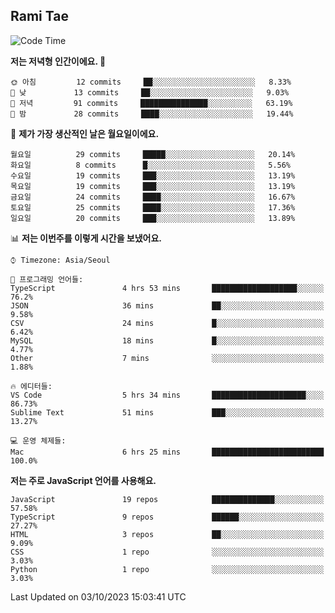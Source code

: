 ## Rami Tae

<!--START_SECTION:waka-->
![Code Time](http://img.shields.io/badge/Code%20Time-1%2C072%20hrs%2011%20mins-blue)

**저는 저녁형 인간이에요. 🦉** 

```text
🌞 아침         12 commits     ██░░░░░░░░░░░░░░░░░░░░░░░   8.33% 
🌆 낮　         13 commits     ██░░░░░░░░░░░░░░░░░░░░░░░   9.03% 
🌃 저녁         91 commits     ███████████████░░░░░░░░░░   63.19% 
🌙 밤　         28 commits     ████░░░░░░░░░░░░░░░░░░░░░   19.44%

```
📅 **제가 가장 생산적인 날은 월요일이에요.** 

```text
월요일          29 commits     █████░░░░░░░░░░░░░░░░░░░░   20.14% 
화요일          8 commits      █░░░░░░░░░░░░░░░░░░░░░░░░   5.56% 
수요일          19 commits     ███░░░░░░░░░░░░░░░░░░░░░░   13.19% 
목요일          19 commits     ███░░░░░░░░░░░░░░░░░░░░░░   13.19% 
금요일          24 commits     ████░░░░░░░░░░░░░░░░░░░░░   16.67% 
토요일          25 commits     ████░░░░░░░░░░░░░░░░░░░░░   17.36% 
일요일          20 commits     ███░░░░░░░░░░░░░░░░░░░░░░   13.89%

```


📊 **저는 이번주를 이렇게 시간을 보냈어요.** 

```text
⌚︎ Timezone: Asia/Seoul

💬 프로그래밍 언어들: 
TypeScript               4 hrs 53 mins       ███████████████████░░░░░░   76.2% 
JSON                     36 mins             ██░░░░░░░░░░░░░░░░░░░░░░░   9.58% 
CSV                      24 mins             █░░░░░░░░░░░░░░░░░░░░░░░░   6.42% 
MySQL                    18 mins             █░░░░░░░░░░░░░░░░░░░░░░░░   4.77% 
Other                    7 mins              ░░░░░░░░░░░░░░░░░░░░░░░░░   1.88%

🔥 에디터들: 
VS Code                  5 hrs 34 mins       █████████████████████░░░░   86.73% 
Sublime Text             51 mins             ███░░░░░░░░░░░░░░░░░░░░░░   13.27%

💻 운영 체제들: 
Mac                      6 hrs 25 mins       █████████████████████████   100.0%

```

**저는 주로 JavaScript 언어를 사용해요.** 

```text
JavaScript               19 repos            ██████████████░░░░░░░░░░░   57.58% 
TypeScript               9 repos             ██████░░░░░░░░░░░░░░░░░░░   27.27% 
HTML                     3 repos             ██░░░░░░░░░░░░░░░░░░░░░░░   9.09% 
CSS                      1 repo              ░░░░░░░░░░░░░░░░░░░░░░░░░   3.03% 
Python                   1 repo              ░░░░░░░░░░░░░░░░░░░░░░░░░   3.03%

```



 Last Updated on 03/10/2023 15:03:41 UTC
<!--END_SECTION:waka-->
